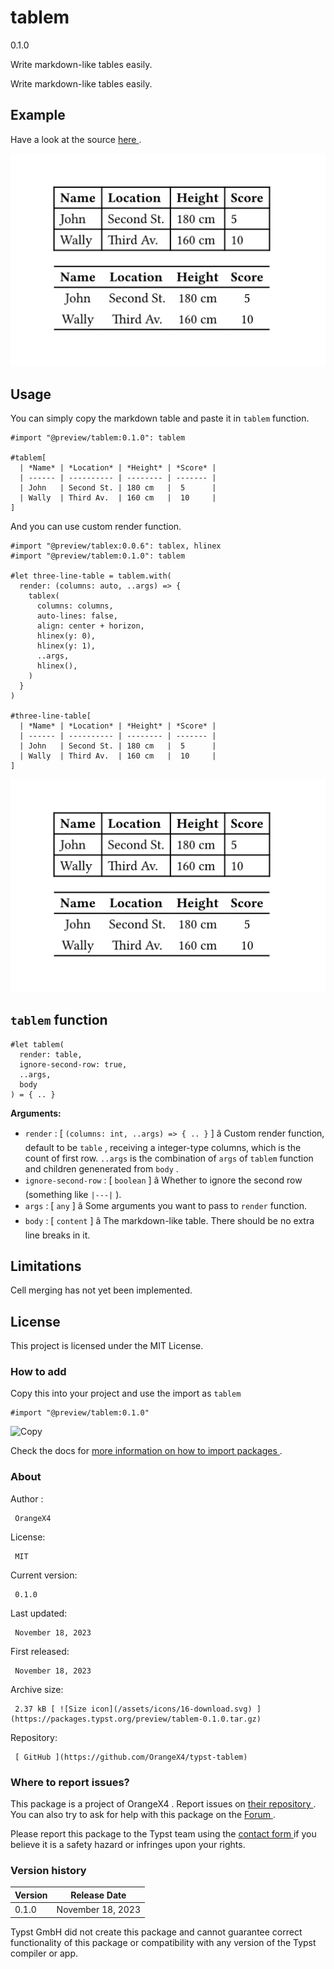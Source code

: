 #  tablem

0.1.0

Write markdown-like tables easily.

Write markdown-like tables easily.

##  Example

Have a look at the source [ here
](https://github.com/typst/packages/raw/main/packages/preview/tablem/0.1.0/examples/example.typ)
.

![Example](https://github.com/typst/packages/raw/main/packages/preview/tablem/0.1.0/examples/example.png)

##  Usage

You can simply copy the markdown table and paste it in ` tablem ` function.

    
    
    #import "@preview/tablem:0.1.0": tablem
    
    #tablem[
      | *Name* | *Location* | *Height* | *Score* |
      | ------ | ---------- | -------- | ------- |
      | John   | Second St. | 180 cm   |  5      |
      | Wally  | Third Av.  | 160 cm   |  10     |
    ]
    

And you can use custom render function.

    
    
    #import "@preview/tablex:0.0.6": tablex, hlinex
    #import "@preview/tablem:0.1.0": tablem
    
    #let three-line-table = tablem.with(
      render: (columns: auto, ..args) => {
        tablex(
          columns: columns,
          auto-lines: false,
          align: center + horizon,
          hlinex(y: 0),
          hlinex(y: 1),
          ..args,
          hlinex(),
        )
      }
    )
    
    #three-line-table[
      | *Name* | *Location* | *Height* | *Score* |
      | ------ | ---------- | -------- | ------- |
      | John   | Second St. | 180 cm   |  5      |
      | Wally  | Third Av.  | 160 cm   |  10     |
    ]
    

![Example](https://github.com/typst/packages/raw/main/packages/preview/tablem/0.1.0/examples/example.png)

##  ` tablem ` function

    
    
    #let tablem(
      render: table,
      ignore-second-row: true,
      ..args,
      body
    ) = { .. }
    

**Arguments:**

  * ` render ` : [ ` (columns: int, ..args) => { .. } ` ] â Custom render function, default to be ` table ` , receiving a integer-type columns, which is the count of first row. ` ..args ` is the combination of ` args ` of ` tablem ` function and children genenerated from ` body ` . 
  * ` ignore-second-row ` : [ ` boolean ` ] â Whether to ignore the second row (something like ` |---| ` ). 
  * ` args ` : [ ` any ` ] â Some arguments you want to pass to ` render ` function. 
  * ` body ` : [ ` content ` ] â The markdown-like table. There should be no extra line breaks in it. 

##  Limitations

Cell merging has not yet been implemented.

##  License

This project is licensed under the MIT License.

###  How to add

Copy this into your project and use the import as  ` tablem `

    
    
    #import "@preview/tablem:0.1.0"

![Copy](/assets/icons/16-copy.svg)

Check the docs for  [ more information on how to import packages
](https://typst.app/docs/reference/scripting/#packages) .

###  About

Author  :

     OrangeX4 
License:

     MIT 
Current version:

     0.1.0 
Last updated:

     November 18, 2023 
First released:

     November 18, 2023 
Archive size:

     2.37 kB [ ![Size icon](/assets/icons/16-download.svg) ](https://packages.typst.org/preview/tablem-0.1.0.tar.gz)
Repository:

     [ GitHub ](https://github.com/OrangeX4/typst-tablem)

###  Where to report issues?

This  package  is a project of  OrangeX4  .  Report issues on  [ their
repository ](https://github.com/OrangeX4/typst-tablem) .  You can also try to
ask for help with this  package  on the  [ Forum ](https://forum.typst.app) .

Please report this  package  to the Typst team using the  [ contact form
](https://typst.app/contact) if you believe it is a safety hazard or infringes
upon your rights.

###  Version history

Version  |  Release Date   
---|---  
0.1.0  |  November 18, 2023   
  
Typst GmbH did not create this  package  and cannot guarantee correct
functionality of this  package  or compatibility with any version of the Typst
compiler or app.

